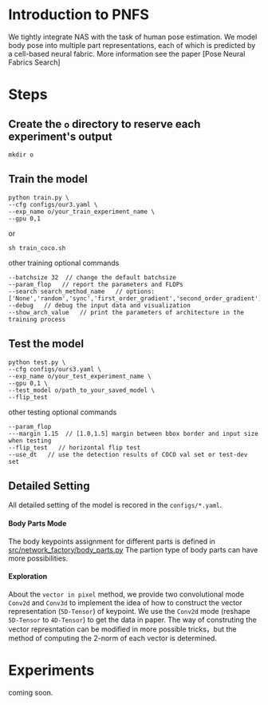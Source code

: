 # Introduction to PNFS

We tightly integrate NAS with the task of human pose estimation. 
We model body pose into multiple part representations, each of which is predicted by a cell-based neural fabric. 
More information see the paper [Pose Neural Fabrics Search]

# Steps

## Create the `o` directory to reserve each experiment's output
```
mkdir o  
```
## Train the model
```
python train.py \
--cfg configs/our3.yaml \
--exp_name o/your_train_experiment_name \
--gpu 0,1 
```
or
```
sh train_coco.sh
```
other training optional commands

```
--batchsize 32  // change the default batchsize
--param_flop   // report the parameters and FLOPs
--search search_method_name   // options: ['None','random','sync','first_order_gradient','second_order_gradient']
--debug   // debug the input data and visualization
--show_arch_value   // print the parameters of architecture in the training process
```
## Test the model
```
python test.py \
--cfg configs/ours3.yaml \
--exp_name o/your_test_experiment_name \
--gpu 0,1 \
--test_model o/path_to_your_saved_model \
--flip_test 
```
other testing optional commands
```
--param_flop
---margin 1.15  // [1.0,1.5] margin between bbox border and input size when testing 
--flip_test   // horizontal flip test
--use_dt   // use the detection results of COCO val set or test-dev set
```

## Detailed Setting

All detailed setting of the model is recored in the `configs/*.yaml`.

#### Body Parts Mode
The body keypoints assignment for different parts is defined in [src/network_factory/body_parts.py](src/network_factory/body_parts.py)
The partion type of body parts can have more possibilities.

#### Exploration

About the `vector in pixel` method, we provide two convolutional mode `Conv2d` and `Conv3d` to implement the idea of how to construct the vector representation (`5D-Tensor`) of keypoint. We use the `Conv2d` mode (reshape `5D-Tensor` to `4D-Tensor`) to get the data in paper. The way of construting the vector represntation can be modified in more possible tricks，but the method of computing the 2-norm of each vector is determined.

# Experiments

coming soon.




 
